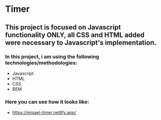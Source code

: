 # Timer

## This project is focused on Javascript functionality ONLY, all CSS and HTML added were necessary to Javascript's implementation.

### In this project, i am using the following technologies/methodologies:
 - Javascript
 - HTML
 - CSS
 - BEM

### Here you can see how it looks like:

 * https://misael-timer.netlify.app/
